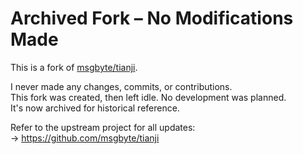 # Archived Fork – No Modifications Made

This is a fork of [msgbyte/tianji](https://github.com/msgbyte/tianji).

I never made any changes, commits, or contributions.  
This fork was created, then left idle. No development was planned.  
It's now archived for historical reference.

Refer to the upstream project for all updates:  
→ https://github.com/msgbyte/tianji
